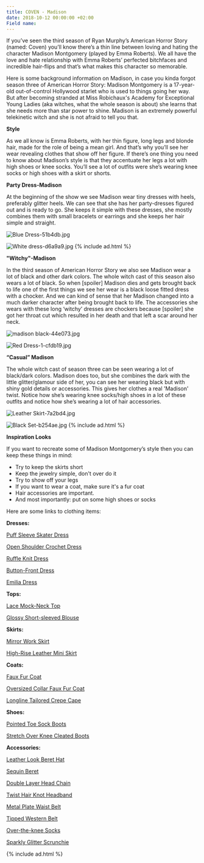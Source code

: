 ```yaml
---
title: COVEN - Madison
date: 2018-10-12 00:00:00 +02:00
Field name: 
---
```


If you’ve seen the third season of Ryan Murphy’s American Horror Story (named: Coven) you’ll know there’s a thin line between loving and hating the character Madison Montgomery (played by Emma Roberts). We all have the love and hate relationship with Emma Roberts’ perfected bitchfaces and incredible hair-flips and that’s what makes this character so memorable.

Here is some background information on Madison, in case you kinda forgot season three of American Horror Story: Madison Montgomery is a 17-year-old out-of-control Hollywood starlet who is used to things going her way. But after becoming stranded at Miss Robichaux's Academy for Exceptional Young Ladies (aka witches, what the whole season is about) she learns that she needs more than star power to shine. Madison is an extremely powerful telekinetic witch and she is not afraid to tell you that.

**Style**

As we all know is Emma Roberts, with her thin figure, long legs and blonde hair, made for the role of being a mean girl. And that’s why you’ll see her wear revealing clothes that show off her figure. If there’s one thing you need to know about Madison’s style is that they accentuate her legs a lot with high shoes or knee socks. You’ll see a lot of outfits were she’s wearing knee socks or high shoes with a skirt or shorts.


**Party Dress-Madison**

At the beginning of the show we see Madison wear tiny dresses with heels, preferably glitter heels. We can see that she has her party-dresses figured out and is ready to go. She keeps it simple with these dresses, she mostly combines them with small bracelets or earrings and she keeps her hair simple and straight.

![Blue Dress-51b4db.jpg](/uploads/Blue%20Dress-51b4db.jpg)

![White dress-d6a9a9.jpg](/uploads/White%20dress-d6a9a9.jpg)
{% include ad.html %}

**"Witchy"-Madison**

In the third season of American Horror Story we also see Madison wear a lot of black and other dark colors. The whole witch cast of this season also wears a lot of black. So when \[spoiler\] Madison dies and gets brought back to life one of the first things we see her wear is a black loose fitted dress with a chocker. And we can kind of sense that her Madison changed into a much darker character after being brought back to life. The accessories she wears with these long ‘witchy’ dresses are chockers because \[spoiler\] she got her throat cut which resulted in her death and that left a scar around her neck.


![madison black-44e073.jpg](/uploads/madison%20black-44e073.jpg)

![Red Dress-1-cfdb19.jpg](/uploads/Red%20Dress-1-cfdb19.jpg)

**“Casual” Madison**

The whole witch cast of season three can be seen wearing a lot of black/dark colors. Madison does too, but she combines the dark with the little glitter/glamour side of her, you can see her wearing black but with shiny gold details or accessories. This gives her clothes a real 'Madison' twist. Notice how she’s wearing knee socks/high shoes in a lot of these outfits and notice how she’s wearing a lot of hair accessories.

![Leather Skirt-7a2bd4.jpg](/uploads/Leather%20Skirt-7a2bd4.jpg)

![Black Set-b254ae.jpg](/uploads/Black%20Set-b254ae.jpg)
{% include ad.html %}

**Inspiration Looks**

If you want to recreate some of Madison Montgomery’s style then you can keep these things in mind:

* Try to keep the skirts short
* Keep the jewelry simple, don't over do it
* Try to show off your legs
* If you want to wear a coat, make sure it's a fur coat
* Hair accessories are important.
* And most importantly: put on some high shoes or socks

Here are some links to clothing items:

**Dresses:**

[Puff Sleeve Skater Dress](https://us.boohoo.com/square-neck-3%2F4-puff-sleeve-skater-dress/DZZ14552.html)

[Open Shoulder Crochet Dress](https://nl.boohoo.com/plus-open-shoulder-crochet-dress/PZZ81043.html?color=105)

[Ruffle Knit Dress](https://www.revolve.com/ronny-kobo-bethanny-ruffle-pointelle-knit-dress/dp/RONR-WD307/?d=Womens&page=2&lc=14&itrownum=5&itcurrpage=2&itview=01)

[Button-Front Dress](https://www.urbanoutfitters.com/shop/lioness-american-sweetheart-plunging-button-front-dress?category=dresses&color=001)

[Emilia Dress](https://www.revolve.com/sabina-musayev-emilia-dress/dp/SBNA-WD5/?d=Womens&page=2&lc=5&itrownum=2&itcurrpage=2&itview=01)

**Tops:**

[Lace Mock-Neck Top](https://www.urbanoutfitters.com/shop/uo-bella-lace-mock-neck-top?category=womens-tops&color=001)

[Glossy Short-sleeved Blouse](https://www.monki.com/en_eur/clothing/tops/shirts-and-blouses/product.glossy-short-sleeved-blouse-black-magic.0684913001.html)

**Skirts:**

[Mirror Work Skirt](http://eu.topshop.com/en/tseu/product/clothing-485092/skirts-485114/cast-no-shadow-mirror-work-skirt-by-wyldr-7405524)

[High-Rise Leather Mini Skirt](https://www.urbanoutfitters.com/shop/vintage-high-rise-leather-mini-skirt?category=skirts&color=001)

**Coats:**

[Faux Fur Coat](http://eu.topshop.com/en/tseu/product/clothing-485092/jackets-coats-2390890/tall-faux-fur-coat-7879416)

[Oversized Collar Faux Fur Coat](https://nl.boohoo.com/jasmine-boutique-oversized-collar-faux-fur-coat/DZZ49835.html)

[Longline Tailored Crepe Cape](https://nl.boohoo.com/longline-tailored-crepe-cape/DZZ77562.html?color=105)

**Shoes:**

[Pointed Toe Sock Boots](https://nl.boohoo.com/pointed-toe-sock-boots/DZZ33686.html)

[Stretch Over Knee Cleated Boots](https://nl.boohoo.com/stretch-over-knee-cleated-boots/DZZ97820.html)

**Accessories:**

[Leather Look Beret Hat](http://eu.topshop.com/en/tseu/product/bags-accessories-1702217/hats-485128/leather-look-beret-hat-7815408)

[Sequin Beret](http://eu.topshop.com/en/tseu/product/bags-accessories-1702217/hats-485128/sequin-beret-7738268)

[Double Layer Head Chain](https://nl.boohoo.com/diamante-double-layer-head-chain/DZZ18949.html)

[Twist Hair Knot Headband](https://nl.boohoo.com/jersey-twist-knot-headband/DZZ25027.html?color=394)

[Metal Plate Waist Belt](https://nl.boohoo.com/textured-metal-plate-waist-belt/AZZ16035.html)

[Tipped Western Belt](https://nl.boohoo.com/filigree-buckle-metal-tipped-western-belt/DZZ21534.html)

[Over-the-knee Socks](https://nl.boohoo.com/over-the-knee-socks-3-pack/DZZ76276.html)

[Sparkly Glitter Scrunchie](https://nl.boohoo.com/sparkly-glitter-scrunchie/DZZ47984.html)

{% include ad.html %}